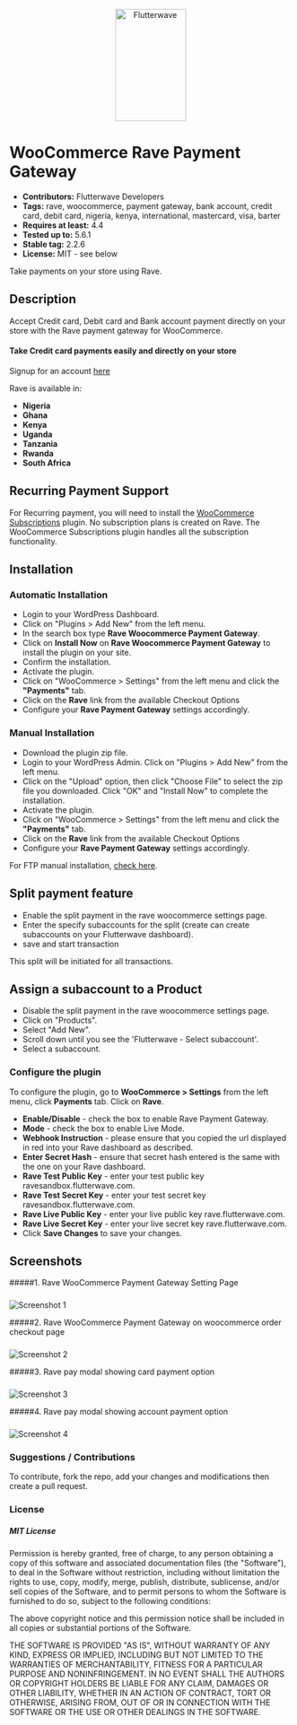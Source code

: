 <p align="center">
    <img title="Flutterwave" height="200" src="https://flutterwave.com/images/logo-colored.svg" width="50%"/>
</p>

# WooCommerce Rave Payment Gateway

 - **Contributors:** Flutterwave Developers
 - **Tags:** rave, woocommerce, payment gateway, bank account, credit card, debit card, nigeria, kenya, international, mastercard, visa, barter
 - **Requires at least:** 4.4
 - **Tested up to:** 5.6.1
 - **Stable tag:** 2.2.6
 - **License:** MIT - see below

Take payments on your store using Rave.



## Description


Accept Credit card, Debit card and Bank account payment directly on your store with the Rave payment gateway for WooCommerce.

#### Take Credit card payments easily and directly on your store

Signup for an account [here](https://rave.flutterwave.com)

Rave is available in:

* __Nigeria__
* __Ghana__
* __Kenya__
* __Uganda__
* __Tanzania__
* __Rwanda__
* __South Africa__


## Recurring Payment Support
For Recurring payment, you will need to install the [WooCommerce Subscriptions](https://woocommerce.com/products/woocommerce-subscriptions/) plugin. No subscription plans is created on Rave. The WooCommerce Subscriptions plugin handles all the subscription functionality.



## Installation


### Automatic Installation
*   Login to your WordPress Dashboard.
*   Click on "Plugins > Add New" from the left menu.
*   In the search box type __Rave Woocommerce Payment Gateway__.
*   Click on __Install Now__ on __Rave Woocommerce Payment Gateway__ to install the plugin on your site.
*   Confirm the installation.
*   Activate the plugin.
*   Click on "WooCommerce > Settings" from the left menu and click the __"Payments"__ tab.
*   Click on the __Rave__ link from the available Checkout Options
*   Configure your __Rave Payment Gateway__ settings accordingly.


### Manual Installation
*  Download the plugin zip file.
*  Login to your WordPress Admin. Click on "Plugins > Add New" from the left menu.
*  Click on the "Upload" option, then click "Choose File" to select the zip file you downloaded. Click "OK" and "Install Now" to complete the installation.
*  Activate the plugin.
*  Click on "WooCommerce > Settings" from the left menu and click the __"Payments"__ tab.
*  Click on the __Rave__ link from the available Checkout Options
*  Configure your __Rave Payment Gateway__ settings accordingly.

For FTP manual installation, [check here](http://codex.wordpress.org/Managing_Plugins#Manual_Plugin_Installation).


## Split payment feature
* Enable the split payment in the rave woocommerce settings page.
* Enter the specify subaccounts for the split (create can create subaccounts on your Flutterwave dashboard).
* save and start transaction

This split will be initiated for all transactions.

## Assign a subaccount to a Product
* Disable the split payment in the rave woocommerce settings page.
* Click on "Products".
* Select "Add New".
* Scroll down until you see the 'Flutterwave - Select subaccount'.
* Select a subaccount.

### Configure the plugin
To configure the plugin, go to __WooCommerce > Settings__ from the left menu, click __Payments__ tab. Click on __Rave__.

* __Enable/Disable__ - check the box to enable Rave Payment Gateway.
* __Mode__ - check the box to enable Live Mode.
* __Webhook Instruction__ - please ensure that you copied the url displayed in red into your Rave dashboard as described.
* __Enter Secret Hash__ - ensure that secret hash entered is the same with the one on your Rave dashboard.
* __Rave Test Public Key__ - enter your test public key ravesandbox.flutterwave.com.
* __Rave Test Secret Key__ - enter your test secret key ravesandbox.flutterwave.com.
* __Rave Live Public Key__ - enter your live public key rave.flutterwave.com.
* __Rave Live Secret Key__ - enter your live secret key rave.flutterwave.com.
* Click __Save Changes__ to save your changes.



## Screenshots ##

#####1. Rave WooCommerce Payment Gateway Setting Page
###
![Screenshot 1](assets/img/screen1.PNG)


#####2. Rave WooCommerce Payment Gateway on woocommerce order checkout page
###
![Screenshot 2](https://cloud.githubusercontent.com/assets/8383666/21472783/a87138de-cae9-11e6-9330-4550c45a028c.png)


#####3. Rave pay modal showing card payment option
###
![Screenshot 3](assets/img/screen2.PNG)


#####4. Rave pay modal showing account payment option
###
![Screenshot 4](assets/img/screen3.PNG)



### Suggestions / Contributions

To contribute, fork the repo, add your changes and modifications then create a pull request.


### License

##### MIT License

Permission is hereby granted, free of charge, to any person obtaining a copy
of this software and associated documentation files (the "Software"), to deal
in the Software without restriction, including without limitation the rights
to use, copy, modify, merge, publish, distribute, sublicense, and/or sell
copies of the Software, and to permit persons to whom the Software is
furnished to do so, subject to the following conditions:

The above copyright notice and this permission notice shall be included in all
copies or substantial portions of the Software.

THE SOFTWARE IS PROVIDED "AS IS", WITHOUT WARRANTY OF ANY KIND, EXPRESS OR
IMPLIED, INCLUDING BUT NOT LIMITED TO THE WARRANTIES OF MERCHANTABILITY,
FITNESS FOR A PARTICULAR PURPOSE AND NONINFRINGEMENT. IN NO EVENT SHALL THE
AUTHORS OR COPYRIGHT HOLDERS BE LIABLE FOR ANY CLAIM, DAMAGES OR OTHER
LIABILITY, WHETHER IN AN ACTION OF CONTRACT, TORT OR OTHERWISE, ARISING FROM,
OUT OF OR IN CONNECTION WITH THE SOFTWARE OR THE USE OR OTHER DEALINGS IN THE
SOFTWARE.
